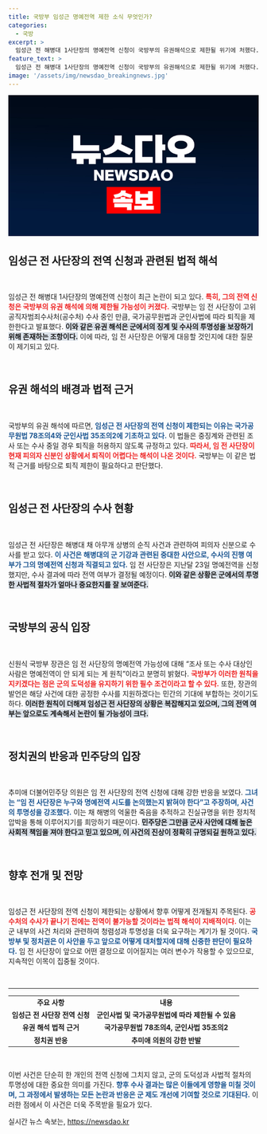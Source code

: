 ```yaml
---
title: 국방부 임성근 명예전역 제한 소식 무엇인가?
categories:
  - 국방
excerpt: >
  임성근 전 해병대 1사단장의 명예전역 신청이 국방부의 유권해석으로 제한될 위기에 처했다. 그는 현재 공수처 수사 중이며, 중징계 가능성에 따라 퇴직이 불허될 전망이다. 추미애 의원은 진실 규명을 촉구하고 나섰다.
feature_text: >
  임성근 전 해병대 1사단장의 명예전역 신청이 국방부의 유권해석으로 제한될 위기에 처했다. 그는 현재 공수처 수사 중이며, 중징계 가능성에 따라 퇴직이 불허될 전망이다. 추미애 의원은 진실 규명을 촉구하고 나섰다.
image: '/assets/img/newsdao_breakingnews.jpg'
---
```


<p><img src="/assets/img/newsdao_breakingnews.jpg" alt="firstkoreanews 속보" /></p>

<h2 data-ke-size="size26">임성근 전 사단장의 전역 신청과 관련된 법적 해석</h2>

<p data-ke-size="size16">&nbsp;</p>

<p data-ke-size="size16">임성근 전 해병대 1사단장의 명예전역 신청이 최근 논란이 되고 있다. <b><span style="color: #ee2323;">특히, 그의 전역 신청은 국방부의 유권 해석에 의해 제한될 가능성이 커졌다.</span></b> 국방부는 임 전 사단장이 고위공직자범죄수사처(공수처) 수사 중인 만큼, 국가공무원법과 군인사법에 따라 퇴직을 제한한다고 발표했다. <b><span style="background-color: #21538527;">이와 같은 유권 해석은 군에서의 징계 및 수사의 투명성을 보장하기 위해 존재하는 조항이다.</span></b> 이에 따라, 임 전 사단장은 어떻게 대응할 것인지에 대한 질문이 제기되고 있다.</p>

<p data-ke-size="size16">&nbsp;</p>

<h2 data-ke-size="size26">유권 해석의 배경과 법적 근거</h2>

<p data-ke-size="size16">&nbsp;</p>

<p data-ke-size="size16">국방부의 유권 해석에 따르면, <b><span style="color: #1a5490;">임성근 전 사단장의 전역 신청이 제한되는 이유는 국가공무원법 78조의4와 군인사법 35조의2에 기초하고 있다.</span></b> 이 법들은 중징계와 관련된 조사 또는 수사 중일 경우 퇴직을 허용하지 않도록 규정하고 있다. <b><span style="color: #ee2323;">따라서, 임 전 사단장이 현재 피의자 신분인 상황에서 퇴직이 어렵다는 해석이 나온 것이다.</span></b> 국방부는 이 같은 법적 근거를 바탕으로 퇴직 제한이 필요하다고 판단했다.</p>

<p data-ke-size="size16">&nbsp;</p>

<h2 data-ke-size="size26">임성근 전 사단장의 수사 현황</h2>

<p data-ke-size="size16">&nbsp;</p>

<p data-ke-size="size16">임성근 전 사단장은 해병대 채 아무개 상병의 순직 사건과 관련하여 피의자 신분으로 수사를 받고 있다. <b><span style="color: #1a5490;">이 사건은 해병대의 군 기강과 관련된 중대한 사안으로, 수사의 진행 여부가 그의 명예전역 신청과 직결되고 있다.</span></b> 임 전 사단장은 지난달 23일 명예전역을 신청했지만, 수사 결과에 따라 전역 여부가 결정될 예정이다. <b><span style="background-color: #21538527;">이와 같은 상황은 군에서의 투명한 사법적 절차가 얼마나 중요한지를 잘 보여준다.</span></b></p>

<p data-ke-size="size16">&nbsp;</p>

<h2 data-ke-size="size26">국방부의 공식 입장</h2>

<p data-ke-size="size16">&nbsp;</p>

<p data-ke-size="size16">신원식 국방부 장관은 임 전 사단장의 명예전역 가능성에 대해 “조사 또는 수사 대상인 사람은 명예전역이 안 되게 되는 게 원칙”이라고 분명히 밝혔다. <b><span style="color: #ee2323;">국방부가 이러한 원칙을 지키겠다는 점은 군의 도덕성을 유지하기 위한 필수 조건이라고 할 수 있다.</span></b> 또한, 장관의 발언은 해당 사건에 대한 공정한 수사를 지원하겠다는 민간의 기대에 부합하는 것이기도 하다. <b><span style="background-color: #21538527;">이러한 원칙이 더해져 임성근 전 사단장의 상황은 복잡해지고 있으며, 그의 전역 여부는 앞으로도 계속해서 논란이 될 가능성이 크다.</span></b></p>

<p data-ke-size="size16">&nbsp;</p>

<h2 data-ke-size="size26">정치권의 반응과 민주당의 입장</h2>

<p data-ke-size="size16">&nbsp;</p>

<p data-ke-size="size16">추미애 더불어민주당 의원은 임 전 사단장의 전역 신청에 대해 강한 반응을 보였다. <b><span style="color: #1a5490;">그녀는 “임 전 사단장은 누구와 명예전역 시도를 논의했는지 밝혀야 한다”고 주장하며, 사건의 투명성을 강조했다.</span></b> 이는 채 해병의 억울한 죽음을 추적하고 진실규명을 위한 정치적 압박을 통해 이루어지기를 희망하기 때문이다. <b><span style="background-color: #21538527;">민주당은 그만큼 군사 사안에 대해 높은 사회적 책임을 져야 한다고 믿고 있으며, 이 사건의 진상이 정확히 규명되길 원하고 있다.</span></b></p>

<p data-ke-size="size16">&nbsp;</p>

<h2 data-ke-size="size26">향후 전개 및 전망</h2>

<p data-ke-size="size16">&nbsp;</p>

<p data-ke-size="size16">임성근 전 사단장의 전역 신청이 제한되는 상황에서 향후 어떻게 전개될지 주목된다. <b><span style="color: #ee2323;">공수처의 수사가 끝나기 전에는 전역이 불가능할 것이라는 법적 해석이 지배적이다.</span></b> 이는 군 내부의 사건 처리와 관련하여 청렴성과 투명성을 더욱 요구하는 계기가 될 것이다. <b><span style="color: #1a5490;">국방부 및 정치권은 이 사안을 두고 앞으로 어떻게 대처할지에 대해 신중한 판단이 필요하다.</span></b> 임 전 사단장이 앞으로 어떤 결정으로 이어질지는 여러 변수가 작용할 수 있으므로, 지속적인 이목이 집중될 것이다.</p>

<p data-ke-size="size16">&nbsp;</p>

<hr>

<table>
<tr>
<td style="text-align: center; height: 17px;"><b>주요 사항</b></td>
<td style="text-align: center; height: 17px;"><b>내용</b></td>
</tr>
<tr>
<td style="text-align: center; height: 17px;"><b>임성근 전 사단장 전역 신청</b></td>
<td style="text-align: center; height: 17px;"><b>군인사법 및 국가공무원법에 따라 제한될 수 있음</b></td>
</tr>
<tr>
<td style="text-align: center; height: 17px;"><b>유권 해석 법적 근거</b></td>
<td style="text-align: center; height: 17px;"><b>국가공무원법 78조의4, 군인사법 35조의2</b></td>
</tr>
<tr>
<td style="text-align: center; height: 17px;"><b>정치권 반응</b></td>
<td style="text-align: center; height: 17px;"><b>추미애 의원의 강한 반발</b></td>
</tr>
</table>

<p data-ke-size="size16">&nbsp;</p> 

<p data-ke-size="size16">이번 사건은 단순히 한 개인의 전역 신청에 그치지 않고, 군의 도덕성과 사법적 절차의 투명성에 대한 중요한 의미를 가진다. <b><span style="color: #1a5490;">향후 수사 결과는 많은 이들에게 영향을 미칠 것이며, 그 과정에서 발생하는 모든 논란과 반응은 군 제도 개선에 기여할 것으로 기대된다.</span></b> 이러한 점에서 이 사건은 더욱 주목받을 필요가 있다.</p>
실시간 뉴스 속보는, <a href="https://newsdao.kr" rel="dofollow">https://newsdao.kr</a>


